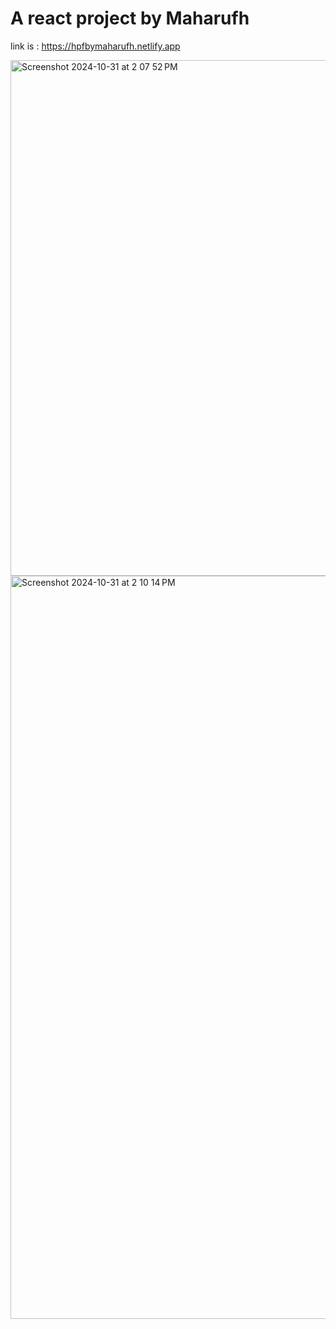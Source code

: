# A react project by Maharufh
 link is : https://hpfbymaharufh.netlify.app
 
 
<img width="825" alt="Screenshot 2024-10-31 at 2 07 52 PM" src="https://github.com/user-attachments/assets/ac01ffbd-4dfd-411f-9608-04ea92c64b18">

<img width="1189" alt="Screenshot 2024-10-31 at 2 10 14 PM" src="https://github.com/user-attachments/assets/3f5d1233-f510-45ff-896c-71b24a09666a">

